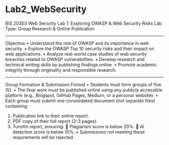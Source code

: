 # Lab2_WebSecurity

BIS 20303 Web Security
Lab 1: Exploring OWASP & Web Security Risks
Lab Type: Group Research & Online Publication
________________________________________
Objective
•	Understand the role of OWASP and its importance in web security.
•	Explore the OWASP Top 10 security risks and their impact on web applications.
•	Analyze real-world case studies of web security breaches related to OWASP vulnerabilities.
•	Develop research and technical writing skills by publishing findings online.
•	Promote academic integrity through originality and responsible research.
________________________________________
Group Formation & Submission Format
•	Students must form groups of five (5).
•	The final work must be published online using any publicly accessible platform (e.g., Blogspot, GitHub Pages, Medium, or a personal website).
•	Each group must submit one consolidated document (not separate files) containing: 
1.	Publication link to their online report.
2.	PDF copy of their full report (2-3 pages).
3.	Turnitin report, ensuring: 
	Plagiarism score is below 20%.
	AI detection score is below 10%.
•	Submissions not meeting these requirements will be rejected.
